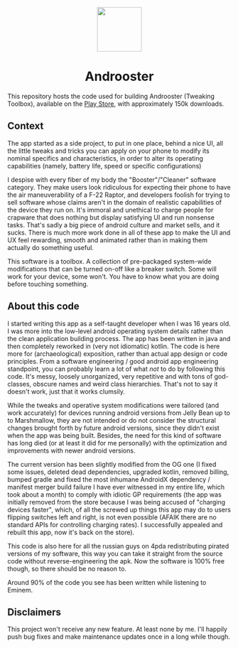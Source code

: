 <p align="center">
  <a href="https://github.com/cioccarellia/androoster" target="_blank"><img width="100" src="https://raw.githubusercontent.com/cioccarellia/androoster/master/app/src/main/res/drawable/launcher.png"></a>
</p>
<h1 align="center">Androoster</h1>
</p>

This repository hosts the code used for building Androoster (Tweaking Toolbox), available on the [Play Store](https://play.google.com/store/apps/details?id=com.andreacioccarelli.androoster), with approximately 150k downloads.

## Context
The app started as a side project, to put in one place, behind a nice UI, all the little tweaks and tricks you can apply on your phone to modify its nominal specifics and characteristics, in order to alter its operating capabilities (namely, battery life, speed or specific configurations)

I despise with every fiber of my body the "Booster"/"Cleaner" software category. They make users look ridiculous for expecting their phone to have the air maneuverability of a F-22 Raptor, and developers foolish for trying to sell software whose claims aren't in the domain of realistic capabilities of the device they run on. It's immoral and unethical to charge people for crapware that does nothing but display satisfying UI and run nonsense tasks. That's sadly a big piece of android culture and market sells, and it sucks. There is much more work done in all of these app to make the UI and UX feel rewarding, smooth and animated rather than in making them actually do something useful.

This software is a toolbox.
A collection of pre-packaged system-wide modifications that can be turned on-off like a breaker switch. Some will work for your device, some won't. You have to know what you are doing before touching something.

## About this code
I started writing this app as a self-taught developer when I was 16 years old.
I was more into the low-level android operating system details rather than the clean application building process.
The app has been written in java and then completely reworked in (very not idiomatic) kotlin.
The code is here more for (archaeological) exposition, rather than actual app design or code principles. From a software engineering / good android app engineering standpoint, you can probably learn a lot of what *not* to do by following this code. It's messy, loosely unorganized, very repetitive and with tons of god-classes, obscure names and weird class hierarchies. 
That's not to say it doesn't work, just that it works clumsily.

While the tweaks and operative system modifications were tailored (and work accurately) for devices running android versions from Jelly Bean up to to Marshmallow, they are not intended or do not consider the structural changes brought forth by future android versions, since they didn't exist when the app was being built. Besides, the need for this kind of software has long died (or at least it did for me personally) with the optimization and improvements with newer android versions.

The current version has been slightly modified from the OG one (I fixed some issues, deleted dead dependencies, upgraded kotlin, removed billing, bumped gradle and fixed the most inhumane AndroidX dependency / manifest merger build failure I have ever witnessed in my entire life, which took about a month) to comply with idiotic GP requirements (the app was initially removed from the store because I was being accused of "charging devices faster", which, of all the screwed up things this app may do to users flipping switches left and right, is not even possible (AFAIK there are no standard APIs for controlling charging rates). I successfully appealed and rebuilt this app, now it's back on the store).

This code is also here for all the russian guys on 4pda redistributing pirated versions of my software, this way you can take it straight from the source code without reverse-engineering the apk. Now the software is 100% free though, so there should be no reason to.

Around 90% of the code you see has been written while listening to Eminem.

## Disclaimers
This project won't receive any new feature. At least none by me. I'll happily push bug fixes and make maintenance updates once in a long while though.
